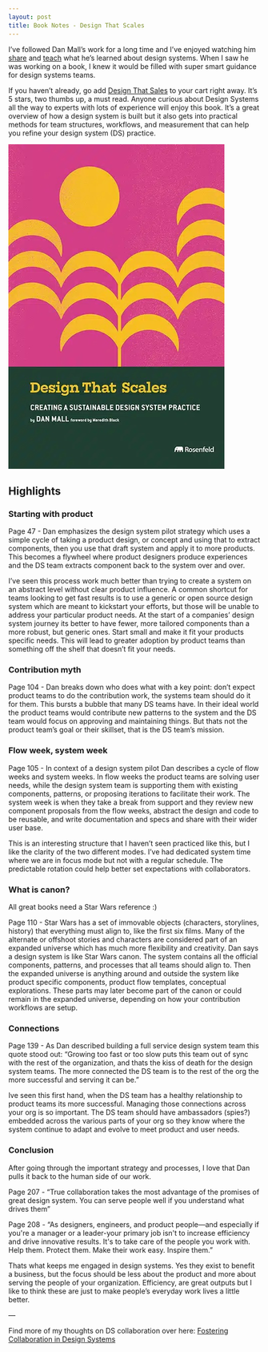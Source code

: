 ```yaml
---
layout: post
title: Book Notes - Design That Scales
---
```


I’ve followed Dan Mall’s work for a long time and I’ve enjoyed watching him [share](https://linkedin.com/in/danmall) and [teach](https://designsystem.university/) what he’s learned about design systems. When I saw he was working on a book, I knew it would be filled with super smart guidance for design systems teams. 
<!--more-->
If you haven’t already, go add [Design That Sales](https://rosenfeldmedia.com/books/design-that-scales/) to your cart right away. It’s 5 stars, two thumbs up, a must read. Anyone curious about Design Systems all the way to experts with lots of experience will enjoy this book.  It’s a great overview of how a design system is built but it also gets into practical methods for team structures, workflows, and measurement that can help you refine your design system (DS) practice.

![Book cover: Design That Scales by Dan Mall](/assets/posts/book-design-that-scales.jpeg)

## Highlights

### Starting with product

Page 47 - Dan emphasizes the design system pilot strategy which uses a simple cycle of taking a product design, or concept and using that to extract components, then you use that draft system and apply it to more products. This becomes a flywheel where product designers produce experiences and the DS team extracts component back to the system over and over. 

I’ve seen this process work much better than trying to create a system on an abstract level without clear product influence. A common shortcut for teams looking to get fast results is to use a generic or open source design system which are meant to kickstart your efforts, but those will be unable to address your particular product needs. At the start of a companies’ design system journey its better to have fewer, more tailored components than a more robust, but generic ones. Start small and make it fit your products specific needs. This will lead to greater adoption by product teams than something off the shelf that doesn’t fit your needs.

### Contribution myth

Page 104 - Dan breaks down who does what with a key point: don’t expect product teams to do the contribution work, the systems team should do it for them. This bursts a bubble that many DS teams have. In their ideal world the product teams would contribute new patterns to the system and the DS team would focus on approving and maintaining things. But thats not the product team’s goal or their skillset, that is the DS team’s mission. 

### Flow week, system week

Page 105 - In context of a design system pilot Dan describes a cycle of flow weeks and system weeks. In flow weeks the product teams are solving user needs, while the design system team is supporting them with existing components, patterns, or proposing iterations to facilitate their work. The system week is when they take a break from support and they review new component proposals from the flow weeks, abstract the design and code to be reusable, and write documentation and specs and share with their wider user base. 

This is an interesting structure that I haven’t seen practiced like this, but I like the clarity of the two different modes. I’ve had dedicated system time where we are in focus mode but not with a regular schedule. The predictable rotation could help better set expectations with collaborators.

### What is canon?

All great books need a Star Wars reference :)

Page 110 - Star Wars has a set of immovable objects (characters, storylines, history) that everything must align to, like the first six films. Many of the alternate or offshoot stories and characters are considered part of an expanded universe which has much more flexibility and creativity. Dan says a design system is like Star Wars canon. The system contains all the official components, patterns, and processes that all teams should align to. Then the expanded universe is anything around and outside the system like product specific components, product flow templates, conceptual explorations. These parts may later become part of the canon or could remain in the expanded universe, depending on how your contribution workflows are setup.

### Connections

Page 139 - As Dan described building a full service design system team this quote stood out: “Growing too fast or too slow puts this team out of sync with the rest of the organization, and thats the kiss of death for the design system teams. The more connected the DS team is to the rest of the org the more successful and serving it can be.”

Ive seen this first hand, when the DS team has a healthy relationship to product teams its more successful. Managing those connections across your org is so important. The DS team should have ambassadors (spies?) embedded across the various parts of your org so they know where the system continue to adapt and evolve to meet product and user needs.

### Conclusion

After going through the important strategy and processes, I love that Dan pulls it back to the human side of our work.

Page 207 -  “True collaboration takes the most advantage of the promises of great design system. You can serve people well if you understand what drives them”

Page 208 - “As designers, engineers, and product people—and especially if you're a manager or a leader-your primary job isn't to increase efficiency and drive innovative results. It's to take care of the people you work with. Help them. Protect them. Make their work easy. Inspire them.”

Thats what keeps me engaged in design systems. Yes they exist to benefit a business, but the  focus should be less about the product and more about serving the people of your organization. Efficiency,  are great outputs but I like to think these are just to make people’s everyday work lives a little better. 

—

Find more of my thoughts on DS collaboration over here: [Fostering Collaboration in Design Systems](/2023/10/11/Fostering-Collaboration/)
